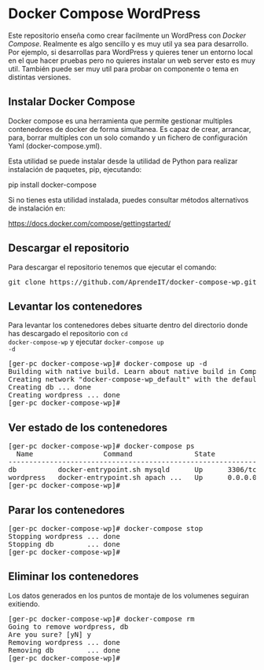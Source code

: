 # Docker Compose WordPress

Este repositorio enseña como crear facilmente un WordPress con *Docker Compose*. Realmente es algo sencillo y es muy util ya sea para desarrollo. Por ejemplo, si desarrollas para WordPress y quieres tener un entorno local en el que hacer pruebas pero no quieres instalar un web server esto es muy util. También puede ser muy util para probar on componente o tema en distintas versiones.



## Instalar Docker Compose

Docker compose es una herramienta que permite gestionar multiples contenedores de docker de forma simultanea. Es capaz de crear, arrancar, para, borrar multiples con un solo comando y un fichero de configuración Yaml (docker-compose.yml).

Esta utilidad se puede instalar desde la utilidad de Python para realizar instalación de paquetes, pip, ejecutando:

pip install docker-compose

Si no tienes esta utilidad instalada, puedes consultar métodos alternativos de instalación en:

https://docs.docker.com/compose/gettingstarted/



## Descargar el repositorio

Para descargar el repositorio tenemos que ejecutar el comando:

<pre>
git clone https://github.com/AprendeIT/docker-compose-wp.git
</pre>


## Levantar los contenedores
Para levantar los contenedores debes situarte dentro del directorio donde has descargado el repositorio con <code>cd docker-compose-wp</code> y ejecutar <code>docker-compose up -d</code>
<pre>
[ger-pc docker-compose-wp]# docker-compose up -d
Building with native build. Learn about native build in Compose here: https://docs.docker.com/go/compose-native-build/
Creating network "docker-compose-wp_default" with the default driver
Creating db ... done
Creating wordpress ... done
[ger-pc docker-compose-wp]#
</pre>



## Ver estado de los contenedores

<pre>
[ger-pc docker-compose-wp]# docker-compose ps
  Name                 Command               State          Ports       
------------------------------------------------------------------------
db          docker-entrypoint.sh mysqld      Up      3306/tcp, 33060/tcp
wordpress   docker-entrypoint.sh apach ...   Up      0.0.0.0:80->80/tcp 
[ger-pc docker-compose-wp]# 
</pre>

## Parar los contenedores

<pre>
[ger-pc docker-compose-wp]# docker-compose stop
Stopping wordpress ... done
Stopping db        ... done
[ger-pc docker-compose-wp]# 
</pre>

## Eliminar los contenedores

Los datos generados en los puntos de montaje de los volumenes seguiran exitiendo.
<pre>
[ger-pc docker-compose-wp]# docker-compose rm
Going to remove wordpress, db
Are you sure? [yN] y
Removing wordpress ... done
Removing db        ... done
[ger-pc docker-compose-wp]# 
</pre>